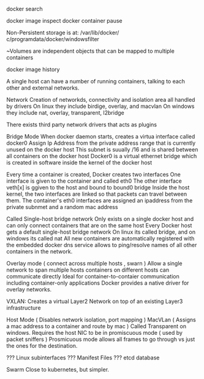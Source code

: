
docker search

docker image inspect
docker container pause

Non-Persistent storage is at:
 /var/lib/docker/<storage-driver>
 c/programdata/docker/windowsfilter

~Volumes are independent objects that can be mapped to multiple containers

docker image history

A single host can have a number of running containers, talking to each other and external networks.

Network
 Creation of networkds, connectivity and isolation area all handled by drivers
   On linux   they include birdige, overlay, and macvlan
   On windows  they include nat, overlay, transparent, l2bridge

  There exists third party network drivers that acts as plugins


 Bridge Mode
  When docker daemon starts, creates a virtua interface called docker0
  Assign Ip Address from the private address range that is currently unused on the docker host
  This subnet is suually /16 and is shared between all containers on the docker host
  Docker0 is a virtual ethernet bridge which is created in software inside the kernel of the docker host

  Every time a container is created, Docker creates two interfaces
   One interface is given to the container and called eth0
   The other interface veth[x] is ggiven to the host and bound to bound0 bridge
   Inside the host kernel, the two interfaces are linked so that packets can travel between them.
   The container's eth0 interfaces are assigned an ipaddress from the private subnmet and a random mac address

  Called Single-host bridge network
   Only exists on a single docker host and can only connect containers that are on the same host
   Every Docker host gets a default single-host bridge network
   On linux its called bridge, and on windows its called nat
   All new containers are automatically registered with the embedded docker dns service
   allows to ping/resolve names of all other containers in the network.


 Overlay mode ( connect across multiple hosts , swarn )
  Allow a single network to span multiple hosts
  containers on different hosts can communicate directly
  Ideal for container-to-contaier communication including container-only applications
  Docker provides a native driver for overlay networks.

  VXLAN:
   Creates a virtual Layer2 Network on top of an existing Layer3 infrastructure

 Host Mode ( Disables network isolation, port mapping )
 MacVLan ( Assigns a mac address to a container and route by mac )
  Called Transparent on windows.
  Requires the host NIC to be in promiscuous mode ( used by packet sniffers )
   Prosmicuous mode allows all frames to go through vs just the ones for the destination.



  ??? Linux subinterfaces
  ??? Manifest Files
  ??? etcd database
  
Swarm
 Close to kubernetes, but simpler.
